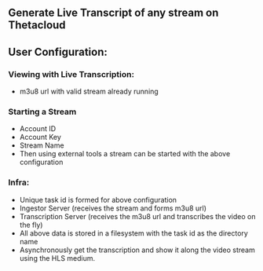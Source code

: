 ## Generate Live Transcript of any stream on Thetacloud


## User Configuration:
### Viewing with Live Transcription:
- m3u8 url with valid stream already running

### Starting a Stream
- Account ID
- Account Key
- Stream Name
- Then using external tools a stream can be started with the above configuration

### Infra:
- Unique task id is formed for above configuration
- Ingestor Server (receives the stream and forms m3u8 url)
- Transcription Server (receives the m3u8 url and transcribes the video on the fly)
- All above data is stored in a filesystem with the task id as the directory name
- Asynchronously get the transcription and show it along the video stream using the HLS medium.

